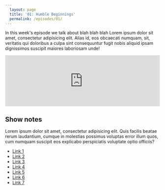 ```yaml
---
  layout: page
  title: '01: Humble Beginnings'
  permalink: /episodes/01/
---
```


In this week's episode we talk about blah blah blah Lorem ipsum dolor sit amet, consectetur adipisicing elit. Alias id, eos obcaecati numquam, sit, veritatis qui doloribus a culpa sint consequuntur fugit nobis aliquid ipsam dignissimos suscipit maiores laboriosam unde!

<iframe width="100%" height="166" scrolling="no" frameborder="no" src="https://w.soundcloud.com/player/?url=https%3A//api.soundcloud.com/tracks/3690958&amp;color=92278f&amp;auto_play=false&amp;hide_related=false&amp;show_comments=true&amp;show_user=true&amp;show_reposts=false"></iframe>

## Show notes

Lorem ipsum dolor sit amet, consectetur adipisicing elit. Quis facilis beatae rerum laudantium, cumque in molestias possimus voluptas error illum quos, cum numquam suscipit eos explicabo perspiciatis voluptate optio officiis?

- [Link 1](#)
- [Link 2](#)
- [Link 3](#)
- [Link 4](#)
- [Link 5](#)
- [Link 6](#)
- [Link 7](#)
